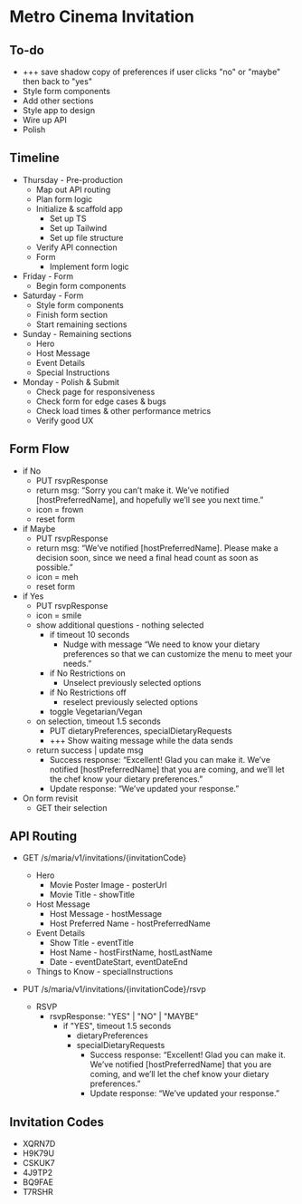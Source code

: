 # Metro Cinema Invitation

## To-do
- +++ save shadow copy of preferences if user clicks "no" or "maybe" then back to "yes" 
- Style form components
- Add other sections
- Style app to design
- Wire up API
- Polish

## Timeline

- Thursday - Pre-production
    - Map out API routing
    - Plan form logic
    - Initialize & scaffold app
        - Set up TS
        - Set up Tailwind
        - Set up file structure
    - Verify API connection
    - Form
        - Implement form logic
- Friday - Form
    - Begin form components
- Saturday - Form
    - Style form components
    - Finish form section
    - Start remaining sections
- Sunday - Remaining sections
    - Hero
    - Host Message
    - Event Details
    - Special Instructions
- Monday - Polish & Submit
    - Check page for responsiveness
    - Check form for edge cases & bugs
    - Check load times & other performance metrics
    - Verify good UX

## Form Flow

- if No
    - PUT rsvpResponse
    - return msg: “Sorry you can’t make it. We’ve notified [hostPreferredName], and hopefully we’ll see you next time.”
    - icon = frown
    - reset form
- if Maybe
    - PUT rsvpResponse
    - return msg: “We’ve notified [hostPreferredName]. Please make a decision soon, since we need a final head count as soon as possible.”
    - icon = meh
    - reset form
- if Yes
    - PUT rsvpResponse
    - icon = smile
    - show additional questions - nothing selected
        - if timeout 10 seconds
            - Nudge with message “We need to know your dietary preferences so that we can customize the menu to meet your needs.”
        - if No Restrictions on
            - Unselect previously selected options
        - if No Restrictions off
            - reselect previously selected options
        - toggle Vegetarian/Vegan
    - on selection, timeout 1.5 seconds
        - PUT dietaryPreferences, specialDietaryRequests
        - +++ Show waiting message while the data sends
    - return success | update msg
        - Success response: “Excellent! Glad you can make it. We’ve notified [hostPreferredName] that you are coming, and we’ll let the chef know your dietary preferences.”
        - Update response: “We’ve updated your response.”
- On form revisit 
    - GET their selection

## API Routing

- GET /s/maria/v1/invitations/{invitationCode}
    - Hero
        - Movie Poster Image - posterUrl
        - Movie Title - showTitle
    - Host Message
        - Host Message - hostMessage
        - Host Preferred Name - hostPreferredName
    - Event Details
        - Show Title - eventTitle
        - Host Name - hostFirstName, hostLastName
        - Date - eventDateStart, eventDateEnd
    - Things to Know - specialInstructions

- PUT /s/maria/v1/invitations/{invitationCode}/rsvp
    - RSVP
        - rsvpResponse: "YES" | "NO" | "MAYBE"
            - if "YES", timeout 1.5 seconds
                - dietaryPreferences
                - specialDietaryRequests
                    - Success response: “Excellent! Glad you can make it. We’ve notified [hostPreferredName] that you are coming, and we’ll let the chef know your dietary preferences.”
                    - Update response: “We’ve updated your response.”

## Invitation Codes
- XQRN7D
- H9K79U
- CSKUK7
- 4J9TP2
- BQ9FAE
- T7RSHR